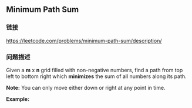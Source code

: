 ## Minimum Path Sum  
### 链接  
https://leetcode.com/problems/minimum-path-sum/description/  
### 问题描述
Given a **m** x **n** grid filled with non-negative numbers, find a path from top left to bottom right which **minimizes** the sum of all numbers along its path.

**Note:** You can only move either down or right at any point in time.

**Example:**
